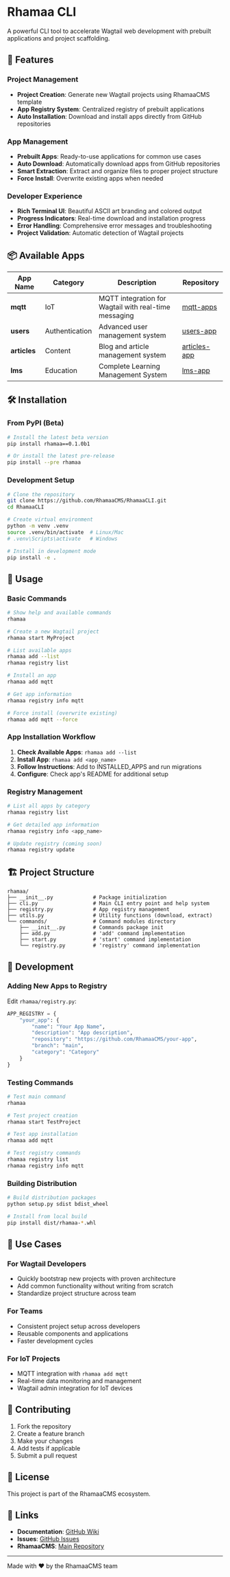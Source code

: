 # Rhamaa CLI

A powerful CLI tool to accelerate Wagtail web development with prebuilt applications and project scaffolding.

## 🚀 Features

### Project Management
- **Project Creation**: Generate new Wagtail projects using RhamaaCMS template
- **App Registry System**: Centralized registry of prebuilt applications
- **Auto Installation**: Download and install apps directly from GitHub repositories

### App Management
- **Prebuilt Apps**: Ready-to-use applications for common use cases
- **Auto Download**: Automatically download apps from GitHub repositories
- **Smart Extraction**: Extract and organize files to proper project structure
- **Force Install**: Overwrite existing apps when needed

### Developer Experience
- **Rich Terminal UI**: Beautiful ASCII art branding and colored output
- **Progress Indicators**: Real-time download and installation progress
- **Error Handling**: Comprehensive error messages and troubleshooting
- **Project Validation**: Automatic detection of Wagtail projects

## 📦 Available Apps

| App Name | Category | Description | Repository |
|----------|----------|-------------|------------|
| **mqtt** | IoT | MQTT integration for Wagtail with real-time messaging | [mqtt-apps](https://github.com/RhamaaCMS/mqtt-apps) |
| **users** | Authentication | Advanced user management system | [users-app](https://github.com/RhamaaCMS/users-app) |
| **articles** | Content | Blog and article management system | [articles-app](https://github.com/RhamaaCMS/articles-app) |
| **lms** | Education | Complete Learning Management System | [lms-app](https://github.com/RhamaaCMS/lms-app) |

## 🛠 Installation

### From PyPI (Beta)
```bash
# Install the latest beta version
pip install rhamaa==0.1.0b1

# Or install the latest pre-release
pip install --pre rhamaa
```

### Development Setup
```bash
# Clone the repository
git clone https://github.com/RhamaaCMS/RhamaaCLI.git
cd RhamaaCLI

# Create virtual environment
python -m venv .venv
source .venv/bin/activate  # Linux/Mac
# .venv\Scripts\activate   # Windows

# Install in development mode
pip install -e .
```

## 📖 Usage

### Basic Commands
```bash
# Show help and available commands
rhamaa

# Create a new Wagtail project
rhamaa start MyProject

# List available apps
rhamaa add --list
rhamaa registry list

# Install an app
rhamaa add mqtt

# Get app information
rhamaa registry info mqtt

# Force install (overwrite existing)
rhamaa add mqtt --force
```

### App Installation Workflow
1. **Check Available Apps**: `rhamaa add --list`
2. **Install App**: `rhamaa add <app_name>`
3. **Follow Instructions**: Add to INSTALLED_APPS and run migrations
4. **Configure**: Check app's README for additional setup

### Registry Management
```bash
# List all apps by category
rhamaa registry list

# Get detailed app information
rhamaa registry info <app_name>

# Update registry (coming soon)
rhamaa registry update
```

## 🏗 Project Structure

```
rhamaa/
├── __init__.py             # Package initialization
├── cli.py                  # Main CLI entry point and help system
├── registry.py             # App registry management
├── utils.py                # Utility functions (download, extract)
└── commands/               # Command modules directory
    ├── __init__.py         # Commands package init
    ├── add.py              # 'add' command implementation
    ├── start.py            # 'start' command implementation
    └── registry.py         # 'registry' command implementation
```

## 🔧 Development

### Adding New Apps to Registry
Edit `rhamaa/registry.py`:
```python
APP_REGISTRY = {
    "your_app": {
        "name": "Your App Name",
        "description": "App description",
        "repository": "https://github.com/RhamaaCMS/your-app",
        "branch": "main",
        "category": "Category"
    }
}
```

### Testing Commands
```bash
# Test main command
rhamaa

# Test project creation
rhamaa start TestProject

# Test app installation
rhamaa add mqtt

# Test registry commands
rhamaa registry list
rhamaa registry info mqtt
```

### Building Distribution
```bash
# Build distribution packages
python setup.py sdist bdist_wheel

# Install from local build
pip install dist/rhamaa-*.whl
```

## 🎯 Use Cases

### For Wagtail Developers
- Quickly bootstrap new projects with proven architecture
- Add common functionality without writing from scratch
- Standardize project structure across team

### For Teams
- Consistent project setup across developers
- Reusable components and applications
- Faster development cycles

### For IoT Projects
- MQTT integration with `rhamaa add mqtt`
- Real-time data monitoring and management
- Wagtail admin integration for IoT devices

## 🤝 Contributing

1. Fork the repository
2. Create a feature branch
3. Make your changes
4. Add tests if applicable
5. Submit a pull request

## 📄 License

This project is part of the RhamaaCMS ecosystem.

## 🔗 Links

- **Documentation**: [GitHub Wiki](https://github.com/RhamaaCMS/RhamaaCLI/wiki)
- **Issues**: [GitHub Issues](https://github.com/RhamaaCMS/RhamaaCLI/issues)
- **RhamaaCMS**: [Main Repository](https://github.com/RhamaaCMS)

---

Made with ❤️ by the RhamaaCMS team
